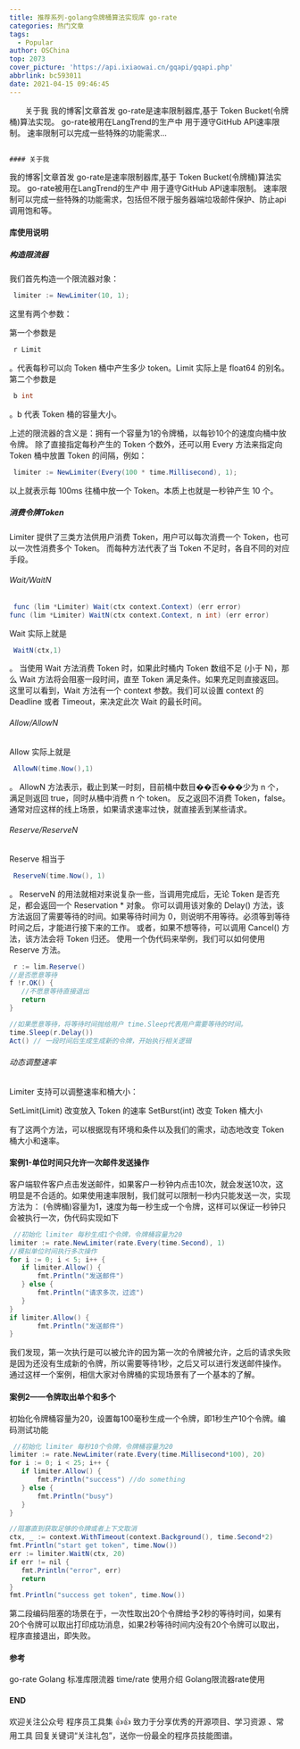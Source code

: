 ```yaml
---
title: 推荐系列-golang令牌桶算法实现库 go-rate
categories: 热门文章
tags:
  - Popular
author: OSChina
top: 2073
cover_picture: 'https://api.ixiaowai.cn/gqapi/gqapi.php'
abbrlink: bc593011
date: 2021-04-15 09:46:45
---
```


&emsp;&emsp;关于我 我的博客|文章首发 go-rate是速率限制器库,基于 Token Bucket(令牌桶)算法实现。 go-rate被用在LangTrend的生产中 用于遵守GitHub API速率限制。 速率限制可以完成一些特殊的功能需求...
<!-- more -->

                                                                                                                                                                                        #### 关于我 
我的博客|文章首发 
go-rate是速率限制器库,基于 Token Bucket(令牌桶)算法实现。 go-rate被用在LangTrend的生产中 用于遵守GitHub API速率限制。 
速率限制可以完成一些特殊的功能需求，包括但不限于服务器端垃圾邮件保护、防止api调用饱和等。 
#### 库使用说明 
##### 构造限流器 
我们首先构造一个限流器对象： 
 
 ```java 
  limiter := NewLimiter(10, 1);

  ``` 
  
这里有两个参数： 
 
 第一个参数是  
 ```java 
  r Limit
  ``` 
 。代表每秒可以向 Token 桶中产生多少 token。Limit 实际上是 float64 的别名。 
 第二个参数是  
 ```java 
  b int
  ``` 
 。b 代表 Token 桶的容量大小。 
 
上述的限流器的含义是：拥有一个容量为1的令牌桶，以每钞10个的速度向桶中放令牌。 
除了直接指定每秒产生的 Token 个数外，还可以用 Every 方法来指定向 Token 桶中放置 Token 的间隔，例如： 
 
 ```java 
  limiter := NewLimiter(Every(100 * time.Millisecond), 1);

  ``` 
  
以上就表示每 100ms 往桶中放一个 Token。本质上也就是一秒钟产生 10 个。 
##### 消费令牌Token 
Limiter 提供了三类方法供用户消费 Token，用户可以每次消费一个 Token，也可以一次性消费多个 Token。 而每种方法代表了当 Token 不足时，各自不同的对应手段。 
###### Wait/WaitN 
 
 ```java 
  func (lim *Limiter) Wait(ctx context.Context) (err error)
func (lim *Limiter) WaitN(ctx context.Context, n int) (err error)

  ``` 
  
Wait 实际上就是  
 ```java 
  WaitN(ctx,1)
  ``` 
 。 
当使用 Wait 方法消费 Token 时，如果此时桶内 Token 数组不足 (小于 N)，那么 Wait 方法将会阻塞一段时间，直至 Token 满足条件。如果充足则直接返回。 
这里可以看到，Wait 方法有一个 context 参数。我们可以设置 context 的 Deadline 或者 Timeout，来决定此次 Wait 的最长时间。 
###### Allow/AllowN 
Allow 实际上就是  
 ```java 
  AllowN(time.Now(),1)
  ``` 
 。 
AllowN 方法表示，截止到某一时刻，目前桶中数目��否���少为 n 个，满足则返回 true，同时从桶中消费 n 个 token。 反之返回不消费 Token，false。 
通常对应这样的线上场景，如果请求速率过快，就直接丢到某些请求。 
###### Reserve/ReserveN 
Reserve 相当于  
 ```java 
  ReserveN(time.Now(), 1)
  ``` 
 。 
ReserveN 的用法就相对来说复杂一些，当调用完成后，无论 Token 是否充足，都会返回一个 Reservation * 对象。 
你可以调用该对象的 Delay() 方法，该方法返回了需要等待的时间。如果等待时间为 0，则说明不用等待。必须等到等待时间之后，才能进行接下来的工作。 
或者，如果不想等待，可以调用 Cancel() 方法，该方法会将 Token 归还。 
使用一个伪代码来举例，我们可以如何使用 Reserve 方法。 
 
 ```java 
  r := lim.Reserve()
//是否愿意等待
f !r.OK() {
    //不愿意等待直接退出
    return
}

//如果愿意等待，将等待时间抛给用户 time.Sleep代表用户需要等待的时间。
time.Sleep(r.Delay())
Act() // 一段时间后生成生成新的令牌，开始执行相关逻辑

  ``` 
  
###### 动态调整速率 
Limiter 支持可以调整速率和桶大小： 
 
 SetLimit(Limit) 改变放入 Token 的速率 
 SetBurst(int) 改变 Token 桶大小 
 
有了这两个方法，可以根据现有环境和条件以及我们的需求，动态地改变 Token 桶大小和速率。 
#### 案例1-单位时间只允许一次邮件发送操作 
客户端软件客户点击发送邮件，如果客户一秒钟内点击10次，就会发送10次，这明显是不合适的。如果使用速率限制，我们就可以限制一秒内只能发送一次，实现方法为： 
(令牌桶)容量为1，速度为每一秒生成一个令牌，这样可以保证一秒钟只会被执行一次，伪代码实现如下 
 
 ```java 
  //初始化 limiter 每秒生成1个令牌，令牌桶容量为20
limiter := rate.NewLimiter(rate.Every(time.Second), 1)
//模拟单位时间执行多次操作
for i := 0; i < 5; i++ {
	if limiter.Allow() {
		fmt.Println("发送邮件")
	} else {
		fmt.Println("请求多次，过滤")
	}
}
if limiter.Allow() {
		fmt.Println("发送邮件")
}

  ``` 
  
 
我们发现，第一次执行是可以被允许的因为第一次的令牌被允许，之后的请求失败是因为还没有生成新的令牌，所以需要等待1秒，之后又可以进行发送邮件操作。 
通过这样一个案例，相信大家对令牌桶的实现场景有了一个基本的了解。 
#### 案例2——令牌取出单个和多个 
初始化令牌桶容量为20，设置每100毫秒生成一个令牌，即1秒生产10个令牌。编码测试功能 
 
 ```java 
  //初始化 limiter 每秒10个令牌，令牌桶容量为20
limiter := rate.NewLimiter(rate.Every(time.Millisecond*100), 20)
for i := 0; i < 25; i++ {
	if limiter.Allow() {
		fmt.Println("success") //do something
	} else {
		fmt.Println("busy")
	}
}

//阻塞直到获取足够的令牌或者上下文取消
ctx, _ := context.WithTimeout(context.Background(), time.Second*2)
fmt.Println("start get token", time.Now())
err := limiter.WaitN(ctx, 20)
if err != nil {
	fmt.Println("error", err)
	return
}
fmt.Println("success get token", time.Now())

  ``` 
  
第二段编码阻塞的场景在于，一次性取出20个令牌给予2秒的等待时间，如果有20个令牌可以取出打印成功消息，如果2秒等待时间内没有20个令牌可以取出，程序直接退出，即失败。 
#### 参考 
go-rate 
Golang 标准库限流器 time/rate 使用介绍 
Golang限流器rate使用 
#### END 
欢迎关注公众号 程序员工具集 👍👍 致力于分享优秀的开源项目、学习资源 、常用工具 
回复关键词“关注礼包”，送你一份最全的程序员技能图谱。
                                        